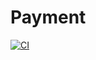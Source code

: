 # Payment

[![CI](https://github.com/BrunoVieiraSouza/Teste2/actions/workflows/CI.yml/badge.svg)](https://github.com/BrunoVieiraSouza/Teste2/actions/workflows/CI.yml)
